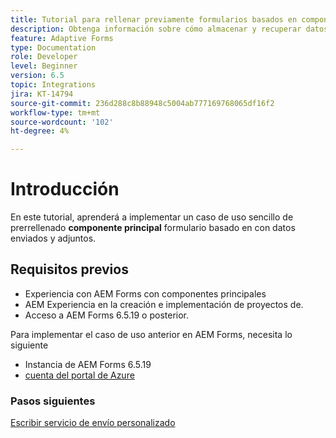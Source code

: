 ```yaml
---
title: Tutorial para rellenar previamente formularios basados en componentes principales con datos y archivos adjuntos
description: Obtenga información sobre cómo almacenar y recuperar datos de formulario adaptables y archivos adjuntos de la cuenta de almacenamiento de Azure.
feature: Adaptive Forms
type: Documentation
role: Developer
level: Beginner
version: 6.5
topic: Integrations
jira: KT-14794
source-git-commit: 236d288c8b88948c5004ab777169768065df16f2
workflow-type: tm+mt
source-wordcount: '102'
ht-degree: 4%

---
```


# Introducción

En este tutorial, aprenderá a implementar un caso de uso sencillo de prerrellenado **componente principal** formulario basado en con datos enviados y adjuntos.

## Requisitos previos

* Experiencia con AEM Forms con componentes principales
* AEM Experiencia en la creación e implementación de proyectos de.
* Acceso a AEM Forms 6.5.19 o posterior.

Para implementar el caso de uso anterior en AEM Forms, necesita lo siguiente

* Instancia de AEM Forms 6.5.19
* [cuenta del portal de Azure](https://portal.azure.com/)


### Pasos siguientes

[Escribir servicio de envío personalizado](./create-custom-submit.md)
